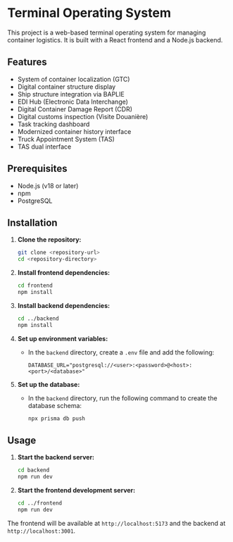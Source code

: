 # Terminal Operating System

This project is a web-based terminal operating system for managing container logistics. It is built with a React frontend and a Node.js backend.

## Features

- System of container localization (GTC)
- Digital container structure display
- Ship structure integration via BAPLIE
- EDI Hub (Electronic Data Interchange)
- Digital Container Damage Report (CDR)
- Digital customs inspection (Visite Douanière)
- Task tracking dashboard
- Modernized container history interface
- Truck Appointment System (TAS)
- TAS dual interface

## Prerequisites

- Node.js (v18 or later)
- npm
- PostgreSQL

## Installation

1.  **Clone the repository:**

    ```bash
    git clone <repository-url>
    cd <repository-directory>
    ```

2.  **Install frontend dependencies:**

    ```bash
    cd frontend
    npm install
    ```

3.  **Install backend dependencies:**

    ```bash
    cd ../backend
    npm install
    ```

4.  **Set up environment variables:**

    -   In the `backend` directory, create a `.env` file and add the following:

        ```
        DATABASE_URL="postgresql://<user>:<password>@<host>:<port>/<database>"
        ```

5.  **Set up the database:**

    -   In the `backend` directory, run the following command to create the database schema:

        ```bash
        npx prisma db push
        ```

## Usage

1.  **Start the backend server:**

    ```bash
    cd backend
    npm run dev
    ```

2.  **Start the frontend development server:**

    ```bash
    cd ../frontend
    npm run dev
    ```

The frontend will be available at `http://localhost:5173` and the backend at `http://localhost:3001`.
